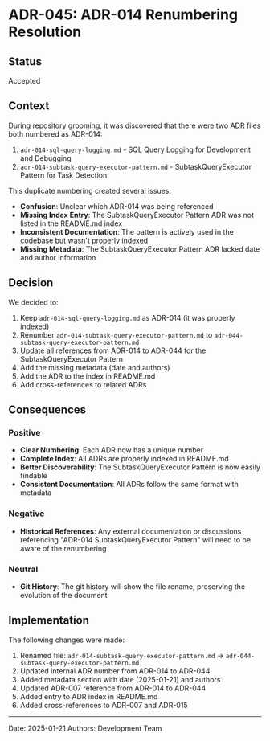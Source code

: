 # ADR-045: ADR-014 Renumbering Resolution

## Status

Accepted

## Context

During repository grooming, it was discovered that there were two ADR files both numbered as ADR-014:

1. `adr-014-sql-query-logging.md` - SQL Query Logging for Development and Debugging
2. `adr-014-subtask-query-executor-pattern.md` - SubtaskQueryExecutor Pattern for Task Detection

This duplicate numbering created several issues:

- **Confusion**: Unclear which ADR-014 was being referenced
- **Missing Index Entry**: The SubtaskQueryExecutor Pattern ADR was not listed in the README.md index
- **Inconsistent Documentation**: The pattern is actively used in the codebase but wasn't properly indexed
- **Missing Metadata**: The SubtaskQueryExecutor Pattern ADR lacked date and author information

## Decision

We decided to:

1. Keep `adr-014-sql-query-logging.md` as ADR-014 (it was properly indexed)
2. Renumber `adr-014-subtask-query-executor-pattern.md` to `adr-044-subtask-query-executor-pattern.md`
3. Update all references from ADR-014 to ADR-044 for the SubtaskQueryExecutor Pattern
4. Add the missing metadata (date and authors)
5. Add the ADR to the index in README.md
6. Add cross-references to related ADRs

## Consequences

### Positive

- **Clear Numbering**: Each ADR now has a unique number
- **Complete Index**: All ADRs are properly indexed in README.md
- **Better Discoverability**: The SubtaskQueryExecutor Pattern is now easily findable
- **Consistent Documentation**: All ADRs follow the same format with metadata

### Negative

- **Historical References**: Any external documentation or discussions referencing "ADR-014 SubtaskQueryExecutor Pattern" will need to be aware of the renumbering

### Neutral

- **Git History**: The git history will show the file rename, preserving the evolution of the document

## Implementation

The following changes were made:

1. Renamed file: `adr-014-subtask-query-executor-pattern.md` → `adr-044-subtask-query-executor-pattern.md`
2. Updated internal ADR number from ADR-014 to ADR-044
3. Added metadata section with date (2025-01-21) and authors
4. Updated ADR-007 reference from ADR-014 to ADR-044
5. Added entry to ADR index in README.md
6. Added cross-references to ADR-007 and ADR-015

---

Date: 2025-01-21
Authors: Development Team
